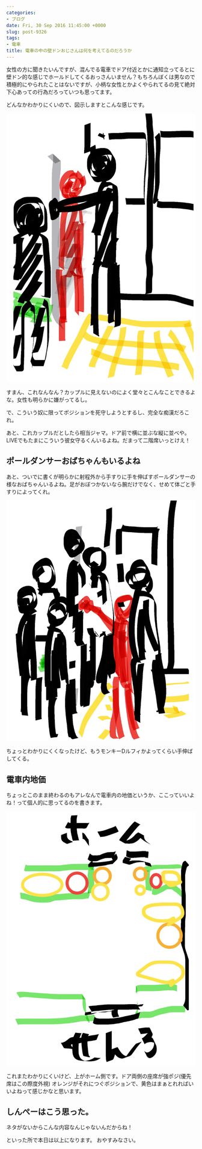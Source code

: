 ```yaml
---
categories:
- ブログ
date: Fri, 30 Sep 2016 11:45:00 +0000
slug: post-9326
tags:
- 電車
title: 電車の中の壁ドンおじさんは何を考えてるのだろうか
---
```


女性の方に聞きたいんですが、混んでる電車でドア付近とかに通知立ってるとに壁ドン的な感じでホールドしてくるおっさんいません？もちろんぼくは男なので積極的にやられたことはないですが、小柄な女性とかよくやられてるの見て絶対下心あっての行為だろっていつも思ってます。


<more>


どんなかわかりにくいので、図示しますとこんな感じです。


<a href="images/20160929084823.png">![](images/20160929084823.png)</a>


すまん、これなんなん？カップルに見えないのによく堂々とこんなことできるよな。女性も明らかに嫌がってるし。


で、こういう奴に限ってポジションを死守しようとするし、完全な痴漢だろこれ。


あと、これカップルだとしたら相当ジャマ。ドア前で横に並ぶな縦に並べや。LIVEでもたまにこういう彼女守るくんいるよね。だまって二階席いっとけえ！


<h2>ポールダンサーおばちゃんもいるよね</h2>


あと、ついでに書くが明らかに射程外から手すりに手を伸ばすポールダンサーの様なおばちゃんいるよね。足がおぼつかないなら腕だけでなく、せめて体ごと手すりによってくれ。

<a href="images/20160929084830.png">![](images/20160929084830.png)</a>


ちょっとわかりにくくなったけど、もうモンキーDルフィかよってくらい手伸ばしてくる。


<h2>電車内地価</h2>


ちょっとこのまま終わるのもアレなんで電車内の地価というか、ここっていいよね！って個人的に思ってるのを書きます。


<a href="images/20160929084836.png">![](images/20160929084836.png)</a>


これまたわかりにくいけど、上がホーム側です。ドア両側の座席が強ポジ(優先席はこの際度外視)
オレンジがそれにつぐポジションで、黄色はまぁとれればいいよねって感じかなと思います。


<h2>しんぺーはこう思った。</h2>


ネタがないからこんな内容なんじゃないんだからね！


といった所で本日は以上になります。
おやすみなさい。